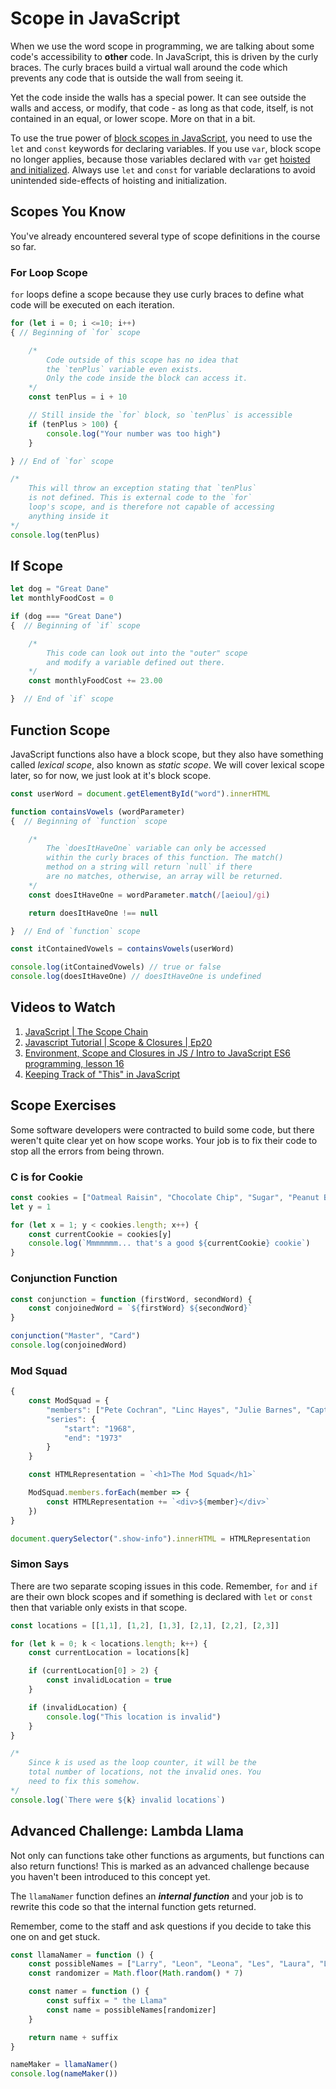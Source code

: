 # Scope in JavaScript

When we use the word scope in programming, we are talking about some code's accessibility to **other** code. In JavaScript, this is driven by the curly braces. The curly braces build a virtual wall around the code which prevents any code that is outside the wall from seeing it.

Yet the code inside the walls has a special power. It can see outside the walls and access, or modify, that code - as long as that code, itself, is not contained in an equal, or lower scope. More on that in a bit.

To use the true power of [block scopes in JavaScript](https://developer.mozilla.org/en-US/docs/Web/JavaScript/Reference/Statements/block), you need to use the `let` and `const` keywords for declaring variables. If you use `var`, block scope no longer applies, because those variables declared with `var` get [hoisted and initialized](https://www.sitepoint.com/demystifying-javascript-variable-scope-hoisting/). Always use `let` and `const` for variable declarations to avoid unintended side-effects of hoisting and initialization.

## Scopes You Know

You've already encountered several type of scope definitions in the course so far.

### For Loop Scope

`for` loops define a scope because they use curly braces to define what code will be executed on each iteration.

```js
for (let i = 0; i <=10; i++)
{ // Beginning of `for` scope

    /*
        Code outside of this scope has no idea that
        the `tenPlus` variable even exists.
        Only the code inside the block can access it.
    */
    const tenPlus = i + 10

    // Still inside the `for` block, so `tenPlus` is accessible
    if (tenPlus > 100) {
        console.log("Your number was too high")
    }

} // End of `for` scope

/*
    This will throw an exception stating that `tenPlus`
    is not defined. This is external code to the `for`
    loop's scope, and is therefore not capable of accessing
    anything inside it
*/
console.log(tenPlus)
```

## If Scope

```js
let dog = "Great Dane"
let monthlyFoodCost = 0

if (dog === "Great Dane")
{  // Beginning of `if` scope

    /*
        This code can look out into the "outer" scope
        and modify a variable defined out there.
    */
    const monthlyFoodCost += 23.00

}  // End of `if` scope
```

## Function Scope

JavaScript functions also have a block scope, but they also have something called *lexical scope*, also known as *static scope*. We will cover lexical scope later, so for now, we just look at it's block scope.

```js
const userWord = document.getElementById("word").innerHTML

function containsVowels (wordParameter)
{  // Beginning of `function` scope

    /*
        The `doesItHaveOne` variable can only be accessed
        within the curly braces of this function. The match()
        method on a string will return `null` if there
        are no matches, otherwise, an array will be returned.
    */
    const doesItHaveOne = wordParameter.match(/[aeiou]/gi)

    return doesItHaveOne !== null

}  // End of `function` scope

const itContainedVowels = containsVowels(userWord)

console.log(itContainedVowels) // true or false
console.log(doesItHaveOne) // doesItHaveOne is undefined
```

## Videos to Watch

1. [JavaScript | The Scope Chain](https://www.youtube.com/watch?v=FCAOcYazy9c)
1. [Javascript Tutorial | Scope & Closures | Ep20](https://www.youtube.com/watch?v=S3cBIww_6os)
1. [Environment, Scope and Closures in JS / Intro to JavaScript ES6 programming, lesson 16](https://www.youtube.com/watch?v=LhSCEWHazAU)
1. [Keeping Track of "This" in JavaScript](https://www.youtube.com/watch?v=JduQUNn7L4w)

## Scope Exercises

Some software developers were contracted to build some code, but there weren't quite clear yet on how scope works. Your job is to fix their code to stop all the errors from being thrown.

### C is for Cookie

```js
const cookies = ["Oatmeal Raisin", "Chocolate Chip", "Sugar", "Peanut Butter", "Snickerdoodle", "Ginger"]
let y = 1

for (let x = 1; y < cookies.length; x++) {
    const currentCookie = cookies[y]
    console.log(`Mmmmmmm... that's a good ${currentCookie} cookie`)
}
```

### Conjunction Function

```js
const conjunction = function (firstWord, secondWord) {
    const conjoinedWord = `${firstWord} ${secondWord}`
}

conjunction("Master", "Card")
console.log(conjoinedWord)
```

### Mod Squad

```js
{
    const ModSquad = {
        "members": ["Pete Cochran", "Linc Hayes", "Julie Barnes", "Capt. Adam Greer", "Chief Barney Metcalf"]
        "series": {
            "start": "1968",
            "end": "1973"
        }
    }

    const HTMLRepresentation = `<h1>The Mod Squad</h1>`

    ModSquad.members.forEach(member => {
        const HTMLRepresentation += `<div>${member}</div>`
    })
}

document.querySelector(".show-info").innerHTML = HTMLRepresentation
```

### Simon Says

There are two separate scoping issues in this code. Remember, `for` and `if` are their own block scopes and if something is declared with `let` or `const` then that variable only exists in that scope.

```js
const locations = [[1,1], [1,2], [1,3], [2,1], [2,2], [2,3]]

for (let k = 0; k < locations.length; k++) {
    const currentLocation = locations[k]

    if (currentLocation[0] > 2) {
        const invalidLocation = true
    }

    if (invalidLocation) {
        console.log("This location is invalid")
    }
}

/*
    Since k is used as the loop counter, it will be the
    total number of locations, not the invalid ones. You
    need to fix this somehow.
*/
console.log(`There were ${k} invalid locations`)
```

## Advanced Challenge: Lambda Llama

Not only can functions take other functions as arguments, but functions can also return functions! This is marked as an advanced challenge because you haven't been introduced to this concept yet.

The `llamaNamer` function defines an **_internal function_** and your job is to rewrite this code so that the internal function gets returned.

Remember, come to the staff and ask questions if you decide to take this one on and get stuck.

```js
const llamaNamer = function () {
    const possibleNames = ["Larry", "Leon", "Leona", "Les", "Laura", "Lemony", "Lars", "Lekisha"]
    const randomizer = Math.floor(Math.random() * 7)

    const namer = function () {
        const suffix = " the Llama"
        const name = possibleNames[randomizer]
    }

    return name + suffix
}

nameMaker = llamaNamer()
console.log(nameMaker())
```
